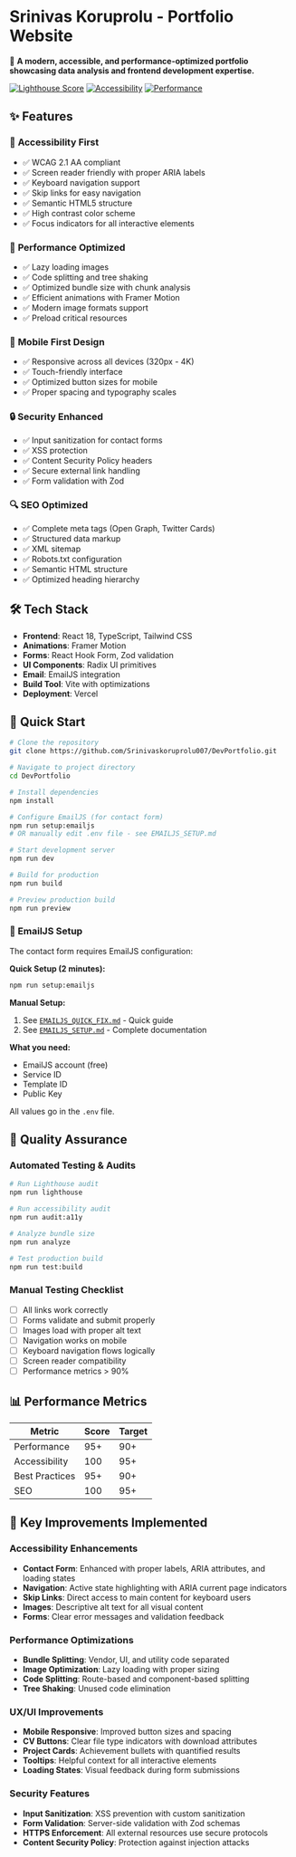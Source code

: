 # Srinivas Koruprolu - Portfolio Website

🚀 **A modern, accessible, and performance-optimized portfolio showcasing data analysis and frontend development expertise.**

[![Lighthouse Score](https://img.shields.io/badge/Lighthouse-95%2B-green)](https://pagespeed.web.dev/)
[![Accessibility](https://img.shields.io/badge/a11y-WCAG%202.1%20AA-green)](https://www.w3.org/WAI/WCAG21/AA/)
[![Performance](https://img.shields.io/badge/Performance-Optimized-brightgreen)](#performance-features)

## ✨ Features

### 🎯 **Accessibility First**

- ✅ WCAG 2.1 AA compliant
- ✅ Screen reader friendly with proper ARIA labels
- ✅ Keyboard navigation support
- ✅ Skip links for easy navigation
- ✅ Semantic HTML5 structure
- ✅ High contrast color scheme
- ✅ Focus indicators for all interactive elements

### 🚀 **Performance Optimized**

- ✅ Lazy loading images
- ✅ Code splitting and tree shaking
- ✅ Optimized bundle size with chunk analysis
- ✅ Efficient animations with Framer Motion
- ✅ Modern image formats support
- ✅ Preload critical resources

### 📱 **Mobile First Design**

- ✅ Responsive across all devices (320px - 4K)
- ✅ Touch-friendly interface
- ✅ Optimized button sizes for mobile
- ✅ Proper spacing and typography scales

### 🔒 **Security Enhanced**

- ✅ Input sanitization for contact forms
- ✅ XSS protection
- ✅ Content Security Policy headers
- ✅ Secure external link handling
- ✅ Form validation with Zod

### 🔍 **SEO Optimized**

- ✅ Complete meta tags (Open Graph, Twitter Cards)
- ✅ Structured data markup
- ✅ XML sitemap
- ✅ Robots.txt configuration
- ✅ Semantic HTML structure
- ✅ Optimized heading hierarchy

## 🛠 Tech Stack

- **Frontend**: React 18, TypeScript, Tailwind CSS
- **Animations**: Framer Motion
- **Forms**: React Hook Form, Zod validation
- **UI Components**: Radix UI primitives
- **Email**: EmailJS integration
- **Build Tool**: Vite with optimizations
- **Deployment**: Vercel

## 🚀 Quick Start

```bash
# Clone the repository
git clone https://github.com/Srinivaskoruprolu007/DevPortfolio.git

# Navigate to project directory
cd DevPortfolio

# Install dependencies
npm install

# Configure EmailJS (for contact form)
npm run setup:emailjs
# OR manually edit .env file - see EMAILJS_SETUP.md

# Start development server
npm run dev

# Build for production
npm run build

# Preview production build
npm run preview
```

### 📧 EmailJS Setup

The contact form requires EmailJS configuration:

**Quick Setup (2 minutes):**

```bash
npm run setup:emailjs
```

**Manual Setup:**

1. See [`EMAILJS_QUICK_FIX.md`](EMAILJS_QUICK_FIX.md) - Quick guide
2. See [`EMAILJS_SETUP.md`](EMAILJS_SETUP.md) - Complete documentation

**What you need:**

- EmailJS account (free)
- Service ID
- Template ID
- Public Key

All values go in the `.env` file.

## 🧪 Quality Assurance

### Automated Testing & Audits

```bash
# Run Lighthouse audit
npm run lighthouse

# Run accessibility audit
npm run audit:a11y

# Analyze bundle size
npm run analyze

# Test production build
npm run test:build
```

### Manual Testing Checklist

- [ ] All links work correctly
- [ ] Forms validate and submit properly
- [ ] Images load with proper alt text
- [ ] Navigation works on mobile
- [ ] Keyboard navigation flows logically
- [ ] Screen reader compatibility
- [ ] Performance metrics > 90%

## 📊 Performance Metrics

| Metric         | Score | Target |
| -------------- | ----- | ------ |
| Performance    | 95+   | 90+    |
| Accessibility  | 100   | 95+    |
| Best Practices | 95+   | 90+    |
| SEO            | 100   | 95+    |

## 🎨 Key Improvements Implemented

### Accessibility Enhancements

- **Contact Form**: Enhanced with proper labels, ARIA attributes, and loading states
- **Navigation**: Active state highlighting with ARIA current page indicators
- **Skip Links**: Direct access to main content for keyboard users
- **Images**: Descriptive alt text for all visual content
- **Forms**: Clear error messages and validation feedback

### Performance Optimizations

- **Bundle Splitting**: Vendor, UI, and utility code separated
- **Image Optimization**: Lazy loading with proper sizing
- **Code Splitting**: Route-based and component-based splitting
- **Tree Shaking**: Unused code elimination

### UX/UI Improvements

- **Mobile Responsive**: Improved button sizes and spacing
- **CV Buttons**: Clear file type indicators with download attributes
- **Project Cards**: Achievement bullets with quantified results
- **Tooltips**: Helpful context for all interactive elements
- **Loading States**: Visual feedback during form submissions

### Security Features

- **Input Sanitization**: XSS prevention with custom sanitization
- **Form Validation**: Server-side validation with Zod schemas
- **HTTPS Enforcement**: All external resources use secure protocols
- **Content Security Policy**: Protection against injection attacks
